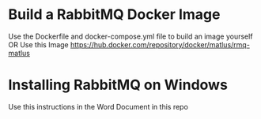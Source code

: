 # Build a RabbitMQ Docker Image
Use the Dockerfile and docker-compose.yml file to build an image yourself
OR
Use this Image
https://hub.docker.com/repository/docker/matlus/rmq-matlus
# Installing RabbitMQ on Windows
Use this instructions in the Word Document in this repo

